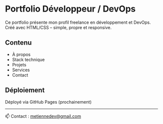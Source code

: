 # Portfolio Développeur / DevOps

Ce portfolio présente mon profil freelance en développement et DevOps.  
Créé avec HTML/CSS – simple, propre et responsive.

## Contenu

- À propos
- Stack technique
- Projets
- Services
- Contact

## Déploiement

Déployé via GitHub Pages (prochainement)

---

📫 Contact : [metiennedev@gmail.com](metiennedev@gmail.com)
